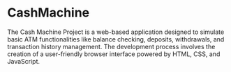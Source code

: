 # CashMachine
The Cash Machine Project is a web-based application designed to simulate basic ATM functionalities like balance checking, deposits, withdrawals, and transaction history management. The development process involves the creation of a user-friendly browser interface powered by HTML, CSS, and JavaScript.
